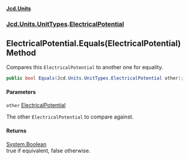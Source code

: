 #### [Jcd.Units](index.md 'index')
### [Jcd.Units.UnitTypes](Jcd.Units.UnitTypes.md 'Jcd.Units.UnitTypes').[ElectricalPotential](Jcd.Units.UnitTypes.ElectricalPotential.md 'Jcd.Units.UnitTypes.ElectricalPotential')

## ElectricalPotential.Equals(ElectricalPotential) Method

Compares this `ElectricalPotential` to another one for equality.

```csharp
public bool Equals(Jcd.Units.UnitTypes.ElectricalPotential other);
```
#### Parameters

<a name='Jcd.Units.UnitTypes.ElectricalPotential.Equals(Jcd.Units.UnitTypes.ElectricalPotential).other'></a>

`other` [ElectricalPotential](Jcd.Units.UnitTypes.ElectricalPotential.md 'Jcd.Units.UnitTypes.ElectricalPotential')

The other `ElectricalPotential` to compare against.

#### Returns
[System.Boolean](https://docs.microsoft.com/en-us/dotnet/api/System.Boolean 'System.Boolean')  
true if equivalent, false otherwise.